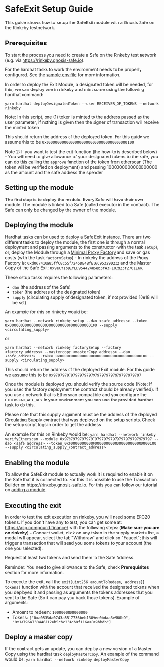 # SafeExit Setup Guide

This guide shows how to setup the SafeExit module with a Gnosis Safe on the Rinkeby testnetwork.

## Prerequisites

To start the process you need to create a Safe on the Rinkeby test network (e.g. via https://rinkeby.gnosis-safe.io).

For the hardhat tasks to work the environment needs to be properly configured. See the [sample env file](../.env.sample) for more information.

In order to deploy the Exit Module, a designated token will be needed, for this, we can deploy one in rinkeby and mint some using the following hardhat command:

`yarn hardhat deployDesignatedToken --user RECEIVER_OF_TOKENS --network rinkeby`

Note: In this script, one (1) token is minted to the address passed as the user parameter, if nothing is given then the signer of transaction will receive the minted token

This should return the address of the deployed token. For this guide we assume this to be `0x0000000000000000000000000000000000000100`

Note 2: If you want to test the exit function (the how-to is described below) - You will need to give allowance of your designated tokens to the safe, you can do this calling the `approve` function of the token from etherscan (The token will be verified on deployment) and passing 1000000000000000000 as the amount and the safe address the spender

## Setting up the module

The first step is to deploy the module. Every Safe will have their own module. The module is linked to a Safe (called executor in the contract). The Safe can only be changed by the owner of the module.

## Deploying the module

Hardhat tasks can be used to deploy a Safe Exit instance. There are two different tasks to deploy the module, the first one is through a normal deployment and passing arguments to the constructor (with the task `setup`), or, deploy the Module through a [Minimal Proxy Factory](https://eips.ethereum.org/EIPS/eip-1167) and save on gas costs (with the task `factorySetup`) - In rinkeby the address of the Proxy Factory is: `0xd067410a85ffC8C55f7245DE4BfE16C95329D232` and the Master Copy of the Safe Exit: `0x9eCf1bDEfED95442486eb3fA3F102d23f2701E6b`.

These setup tasks requires the following parameters:

- `dao` (the address of the Safe)
- `token` (the address of the designated token)
- `supply` (circulating supply of designated token, if not provided 10e18 will be set)

An example for this on rinkeby would be:

`yarn hardhat --network rinkeby setup --dao <safe_address> --token 0x0000000000000000000000000000000000000100 --supply <circulating_supply>`

or

`yarn hardhat --network rinkeby factorySetup --factory <factory_address> --mastercopy <masterCopy_address> --dao <safe_address> --token 0x0000000000000000000000000000000000000100 --supply <circulating_supply>`

This should return the address of the deployed Exit module. For this guide we assume this to be `0x9797979797979797979797979797979797979797`

Once the module is deployed you should verify the source code (Note: If you used the factory deployment the contract should be already verified). If you use a network that is Etherscan compatible and you configure the `ETHERSCAN_API_KEY` in your environment you can use the provided hardhat task to do this.

Please note that this supply argument must be the address of the deployed Circulating Supply contract that was deployed on the setup scripts. Check the setup script logs in order to get the address

An example for this on Rinkeby would be:
`yarn hardhat --network rinkeby verifyEtherscan --module 0x9797979797979797979797979797979797979797 --dao <safe_address> --token 0x0000000000000000000000000000000000000100 --supply <circulating_supply_contract_address>`

## Enabling the module

To allow the SafeExit module to actually work it is required to enable it on the Safe that it is connected to. For this it is possible to use the Transaction Builder on https://rinkeby.gnosis-safe.io. For this you can follow our tutorial on [adding a module](https://help.gnosis-safe.io/en/articles/4934427-add-a-module).

## Executing the exit

In order to test the exit execution on rinkeby, you will need some ERC20 tokens. If you don't have any to test, you can get some at: https://app.compound.finance/ with the following steps: (**Make sure you are on rinkeby**) - Connect wallet, click on any token in the supply markets list, a modal will appear, select the tab "Withdraw" and click on "Faucet"; this will trigger a transaction that will send you some tokens to your account (the one you selected).

Request at least two tokens and send them to the Safe Address.

Reminder: You need to give allowance to the Safe, check **Prerequisites** section for more information.

To execute the exit, call the `exit(uint256 amountToRedeem, address[] tokens)` function with the account that received the designated tokens when you deployed it and passing as arguments the tokens addresses that you sent to the Safe (So it can pay you back those tokens). Example of arguments:

- Amount to redeem: `1000000000000000`
- Tokens: `["0xa0533da0743a5517736beb1309ec0bdaa3e960b9", "0x14796a730446112eb5cbc234db9f116ea0e9bbdb"]`

## Deploy a master copy

If the contract gets an update, you can deploy a new version of a Master Copy using the hardhat task `deployMasterCopy`. An example of the command would be: `yarn hardhat --network rinkeby deployMasterCopy`
